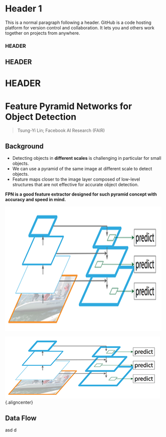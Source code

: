 
# [](#header-1)Header 1

This is a normal paragraph following a header. GitHub is a code hosting platform for version control and collaboration. It lets you and others work together on projects from anywhere.

### HEADER
## HEADER
# HEADER


# Feature Pyramid Networks for Object Detection

> Tsung-Yi Lin; Facebook AI Research (FAIR)





## Background
- Detecting objects in __different scales__ is challenging in particular for small objects.
- We can use a pyramid of the same image at different scale to detect objects.
- Feature maps closer to the image layer composed of low-level structures that are not effective for accurate object detection.


**FPN is a good feature extractor designed for such pyramid concept with accuracy and speed in mind.**


<!--![](https://assets-cdn.github.com/images/icons/emoji/octocat.png)-->
<p align="center">
  <img width="600" height="400" src="../res/FPN/2-1.png" "Example of anomaly detection.">
</p>

![](../res/FPN/2-1.png){.aligncenter}

## Data Flow
asd
d


